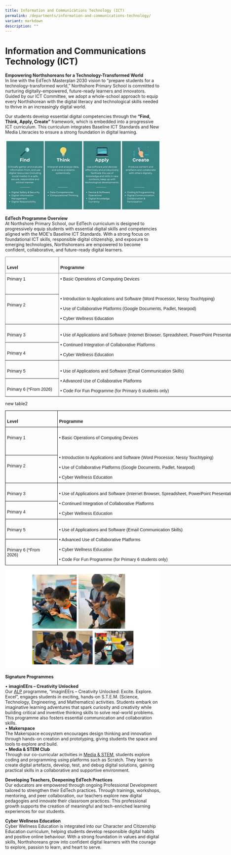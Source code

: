 ```yaml
---
title: Information and Communications Technology (ICT)
permalink: /departments/information-and-communications-technology/
variant: markdown
description: ""
---
```

# **Information and Communications Technology (ICT)**

**Empowering Northshoreans for a Technology-Transformed World**  
In line with the EdTech Masterplan 2030 vision to “prepare students for a technology-transformed world,” Northshore Primary School is committed to nurturing digitally-empowered, future-ready learners and innovators. Guided by our ICT Committee, we adopt a whole-school approach to equip every Northshorean with the digital literacy and technological skills needed to thrive in an increasingly digital world.

Our students develop essential digital competencies through the **“Find, Think, Apply, Create”** framework, which is embedded into a progressive ICT curriculum. This curriculum integrates Baseline ICT Standards and New Media Literacies to ensure a strong foundation in digital learning.

![](/images/ICT001.jpg)

**EdTech Programme Overview**  
At Northshore Primary School, our EdTech curriculum is designed to progressively equip students with essential digital skills and competencies aligned with the MOE's Baseline ICT Standards. With a strong focus on foundational ICT skills, responsible digital citizenship, and exposure to emerging technologies, Northshoreans are empowered to become confident, collaborative, and future-ready digital learners.  

<table class="tg" style="border-collapse:collapse;border-spacing:0;table-layout: fixed; width: 779px"><colgroup><col style="width: 173px"><col style="width: 606px"></colgroup>
<thead><tr><th style="border-color:inherit;border-style:solid;border-width:1px;font-family:Arial, sans-serif;font-size:14px;font-weight:bold;overflow:hidden;padding:10px 5px;text-align:left;vertical-align:top;word-break:normal">&nbsp;&nbsp;&nbsp;<br>Level&nbsp;&nbsp;&nbsp;</th><th style="border-color:inherit;border-style:solid;border-width:1px;font-family:Arial, sans-serif;font-size:14px;font-weight:bold;overflow:hidden;padding:10px 5px;text-align:left;vertical-align:top;word-break:normal">&nbsp;&nbsp;&nbsp;<br>Programme&nbsp;&nbsp;&nbsp;</th></tr></thead>
<tbody><tr><td style="border-color:inherit;border-style:solid;border-width:1px;font-family:Arial, sans-serif;font-size:14px;overflow:hidden;padding:10px 5px;text-align:left;vertical-align:top;word-break:normal">Primary 1</td><td rowspan="2" style="border-color:inherit;border-style:solid;border-width:1px;font-family:Arial, sans-serif;font-size:14px;overflow:hidden;padding:10px 5px;text-align:left;vertical-align:top;word-break:normal">• Basic Operations of Computing Devices<br><br><br><br>• Introduction to Applications and Software (Word Processor, Nessy Touchtyping)<br><br>• Use of Collaborative Platforms (Google Documents, Padlet, Nearpod)<br><br>• Cyber Wellness Education</td></tr><tr><td style="border-color:inherit;border-style:solid;border-width:1px;font-family:Arial, sans-serif;font-size:14px;overflow:hidden;padding:10px 5px;text-align:left;vertical-align:top;word-break:normal">   <br>Primary 2   </td></tr>
<tr><td style="border-color:inherit;border-style:solid;border-width:1px;font-family:Arial, sans-serif;font-size:14px;overflow:hidden;padding:10px 5px;text-align:left;vertical-align:top;word-break:normal">&nbsp;&nbsp;&nbsp;<br>Primary 3&nbsp;&nbsp;&nbsp;</td><td rowspan="2" style="border-color:inherit;border-style:solid;border-width:1px;font-family:Arial, sans-serif;font-size:14px;overflow:hidden;padding:10px 5px;text-align:left;vertical-align:top;word-break:normal">   <br>• Use of Applications and Software (Internet Browser, Spreadsheet, PowerPoint Presentation)<br>   <br>• Continued Integration of Collaborative Platforms<br>   <br>• Cyber Wellness Education   </td></tr><tr><td style="border-color:inherit;border-style:solid;border-width:1px;font-family:Arial, sans-serif;font-size:14px;overflow:hidden;padding:10px 5px;text-align:left;vertical-align:top;word-break:normal">&nbsp;&nbsp;&nbsp;<br>Primary 4&nbsp;&nbsp;&nbsp;</td></tr>
<tr><td style="border-color:inherit;border-style:solid;border-width:1px;font-family:Arial, sans-serif;font-size:14px;overflow:hidden;padding:10px 5px;text-align:left;vertical-align:top;word-break:normal">&nbsp;&nbsp;&nbsp;<br>Primary 5&nbsp;&nbsp;&nbsp;</td><td rowspan="2" style="border-color:inherit;border-style:solid;border-width:1px;font-family:Arial, sans-serif;font-size:14px;overflow:hidden;padding:10px 5px;text-align:left;vertical-align:top;word-break:normal">   <br>• Use of Applications and Software (Email Communication Skills)<br>   <br>• Advanced Use of Collaborative Platforms<br>   <br>• Code For Fun Programme (for Primary 6 students only)   </td></tr><tr><td style="border-color:inherit;border-style:solid;border-width:1px;font-family:Arial, sans-serif;font-size:14px;overflow:hidden;padding:10px 5px;text-align:left;vertical-align:top;word-break:normal">&nbsp;&nbsp;&nbsp;<br>Primary 6 (*From 2026)&nbsp;&nbsp;&nbsp;</td></tr></tbody></table>

new table2
<table class="tg" style="border-collapse:collapse;border-spacing:0;table-layout: fixed; width: 772px"><colgroup><col style="width: 169px"><col style="width: 603px"></colgroup>
<thead><tr><th style="border-color:black;border-style:solid;border-width:1px;font-family:Arial, sans-serif;font-size:14px;font-weight:bold;overflow:hidden;padding:10px 5px;text-align:left;vertical-align:top;word-break:normal">&nbsp;&nbsp;&nbsp;<br>Level&nbsp;&nbsp;&nbsp;</th><th style="border-color:black;border-style:solid;border-width:1px;font-family:Arial, sans-serif;font-size:14px;font-weight:bold;overflow:hidden;padding:10px 5px;text-align:left;vertical-align:top;word-break:normal">&nbsp;&nbsp;&nbsp;<br>Programme&nbsp;&nbsp;&nbsp;</th></tr></thead>
<tbody><tr><td style="border-color:black;border-style:solid;border-width:1px;font-family:Arial, sans-serif;font-size:14px;overflow:hidden;padding:10px 5px;text-align:left;vertical-align:top;word-break:normal">&nbsp;&nbsp;&nbsp;<br>Primary 1&nbsp;&nbsp;&nbsp;</td><td rowspan="2" style="border-color:black;border-style:solid;border-width:1px;font-family:Arial, sans-serif;font-size:14px;overflow:hidden;padding:10px 5px;text-align:left;vertical-align:top;word-break:normal">   <br>• Basic Operations of Computing Devices<br>   <br><br><br>• Introduction to Applications and Software (Word Processor, Nessy Touchtyping)<br>   <br>• Use of Collaborative Platforms (Google Documents, Padlet, Nearpod)<br>   <br>• Cyber Wellness Education   </td></tr>
<tr><td style="border-color:black;border-style:solid;border-width:1px;font-family:Arial, sans-serif;font-size:14px;overflow:hidden;padding:10px 5px;text-align:left;vertical-align:top;word-break:normal">&nbsp;&nbsp;&nbsp;<br>Primary 2&nbsp;&nbsp;&nbsp;</td></tr><tr><td style="border-color:black;border-style:solid;border-width:1px;font-family:Arial, sans-serif;font-size:14px;overflow:hidden;padding:10px 5px;text-align:left;vertical-align:top;word-break:normal">&nbsp;&nbsp;&nbsp;<br>Primary 3&nbsp;&nbsp;&nbsp;</td><td rowspan="2" style="border-color:black;border-style:solid;border-width:1px;font-family:Arial, sans-serif;font-size:14px;overflow:hidden;padding:10px 5px;text-align:left;vertical-align:top;word-break:normal">   <br>• Use of Applications and Software (Internet Browser, Spreadsheet, PowerPoint Presentation)<br>   <br>• Continued Integration of Collaborative Platforms <br>   <br>• Cyber Wellness Education   </td></tr>
<tr><td style="border-color:black;border-style:solid;border-width:1px;font-family:Arial, sans-serif;font-size:14px;overflow:hidden;padding:10px 5px;text-align:left;vertical-align:top;word-break:normal">&nbsp;&nbsp;&nbsp;<br>Primary 4&nbsp;&nbsp;&nbsp;</td></tr><tr><td style="border-color:black;border-style:solid;border-width:1px;font-family:Arial, sans-serif;font-size:14px;overflow:hidden;padding:10px 5px;text-align:left;vertical-align:top;word-break:normal">&nbsp;&nbsp;&nbsp;<br>Primary 5&nbsp;&nbsp;&nbsp;</td><td rowspan="2" style="border-color:black;border-style:solid;border-width:1px;font-family:Arial, sans-serif;font-size:14px;overflow:hidden;padding:10px 5px;text-align:left;vertical-align:top;word-break:normal">   <br>• Use of Applications and Software (Email Communication Skills)<br>   <br>• Advanced Use of Collaborative Platforms<br>   <br>• Cyber Wellness Education<br>   <br>• Code For Fun Programme (for Primary 6 students only)   </td></tr>
<tr><td style="border-color:black;border-style:solid;border-width:1px;font-family:Arial, sans-serif;font-size:14px;overflow:hidden;padding:10px 5px;text-align:left;vertical-align:top;word-break:normal">&nbsp;&nbsp;&nbsp;<br>Primary 6 (*From 2026)&nbsp;&nbsp;&nbsp;</td></tr></tbody></table>

![](/images/ICT002.jpg)

**Signature Programmes**  

• **imaginEErs – Creativity Unlocked**  
Our  [ALP](https://www.northshorepri.moe.edu.sg/departments/applied-learning-programme-alp/)  programme, “imaginEErs – Creativity Unlocked: Excite. Explore. Excel”, engages students in exciting, hands-on S.T.E.M. (Science, Technology, Engineering, and Mathematics) activities. Students embark on imaginative learning adventures that spark curiosity and creativity while building critical and inventive thinking skills to solve real-world problems. This programme also fosters essential communication and collaboration skills.  
• **Makerspace**  
The Makerspace ecosystem encourages design thinking and innovation through hands-on creation and prototyping, giving students the space and tools to explore and build.  
• **Media &amp; STEM Club**  
Through our co-curricular activities in [Media &amp; STEM](https://www.northshorepri.moe.edu.sg/departments/co-curricular-activities-cca/media-n-stem-club/), students explore coding and programming using platforms such as Scratch. They learn to create digital artefacts, develop, test, and debug digital solutions, gaining practical skills in a collaborative and supportive environment.

**Developing Teachers, Deepening EdTech Practices**  
Our educators are empowered through ongoing Professional Development tailored to strengthen their EdTech practices. Through trainings, workshops, mentoring, and peer collaboration, our teachers explore new digital pedagogies and innovate their classroom practices. This professional growth supports the creation of meaningful and tech-enriched learning experiences for our students.

**Cyber Wellness Education**  
Cyber Wellness Education is integrated into our Character and Citizenship Education curriculum, helping students develop responsible digital habits and positive online behaviour. With a strong foundation in values and digital skills, Northshoreans grow into confident digital learners with the courage to explore, passion to learn, and heart to serve.